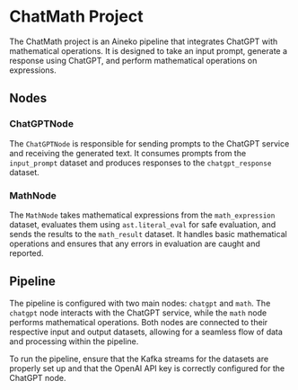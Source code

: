 # ChatMath Project

The ChatMath project is an Aineko pipeline that integrates ChatGPT with mathematical operations. It is designed to take an input prompt, generate a response using ChatGPT, and perform mathematical operations on expressions.

## Nodes

### ChatGPTNode

The `ChatGPTNode` is responsible for sending prompts to the ChatGPT service and receiving the generated text. It consumes prompts from the `input_prompt` dataset and produces responses to the `chatgpt_response` dataset.

### MathNode

The `MathNode` takes mathematical expressions from the `math_expression` dataset, evaluates them using `ast.literal_eval` for safe evaluation, and sends the results to the `math_result` dataset. It handles basic mathematical operations and ensures that any errors in evaluation are caught and reported.

## Pipeline

The pipeline is configured with two main nodes: `chatgpt` and `math`. The `chatgpt` node interacts with the ChatGPT service, while the `math` node performs mathematical operations. Both nodes are connected to their respective input and output datasets, allowing for a seamless flow of data and processing within the pipeline.

To run the pipeline, ensure that the Kafka streams for the datasets are properly set up and that the OpenAI API key is correctly configured for the ChatGPT node.